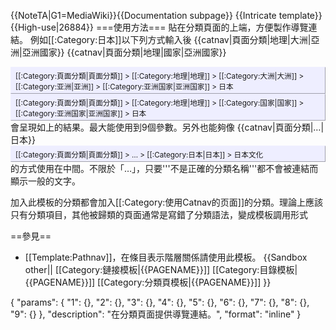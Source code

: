 {{NoteTA|G1=MediaWiki}}{{Documentation subpage}}
{{Intricate template}}
{{High-use|26884}}
===使用方法===
貼在分類頁面的上端，方便製作導覽連結。
例如[[:Category:日本]]以下列方式輸入後
 <nowiki>{{catnav|頁面分類|地理|大洲|亞洲|亞洲國家}}</nowiki>
 <nowiki>{{catnav|頁面分類|地理|國家|亞洲國家}}</nowiki>

<div id="topicpath" title="catnav" style="border:1px outset #eef;padding:0.3em 0.6em;margin:0 0 0 0;background:#eef;clear:both;font-size:smaller;">[[:Category:頁面分類|頁面分類]] &gt; [[:Category:地理|地理]] &gt; [[:Category:大洲|大洲]] &gt; [[:Category:亚洲|亚洲]] &gt; [[:Category:亚洲国家|亚洲国家]] &gt; 日本</div>
<div id="topicpath" title="catnav" style="border:1px outset #eef;padding:0.3em 0.6em;margin:0 0 0 0;background:#eef;clear:both;font-size:smaller;">[[:Category:頁面分類|頁面分類]] &gt; [[:Category:地理|地理]] &gt; [[:Category:国家|国家]] &gt; [[:Category:亚洲国家|亚洲国家]] &gt; 日本</div>
會呈現如上的結果。最大能使用到9個參數。另外也能夠像
 <nowiki>{{catnav|頁面分類|…|日本}}</nowiki>
<div id="topicpath" title="catnav" style="border:1px outset #eef;padding:0.3em 0.6em;margin:0 0 0 0;background:#eef;clear:both;font-size:smaller;">[[:Category:頁面分類|頁面分類]] &gt; … &gt; [[:Category:日本|日本]] &gt; 日本文化</div>
的方式使用在中間。不限於「…」，只要'''不是正確的分類名稱'''都不會被連結而顯示一般的文字。

加入此模板的分類都會加入[[:Category:使用Catnav的页面]]的分類。理論上應該只有分類項目，其他被歸類的頁面通常是寫錯了分類語法，變成模板調用形式

==參見==
* [[Template:Pathnav]]，在條目表示階層關係請使用此模板。
<includeonly>{{Sandbox other||
[[Category:鏈接模板|{{PAGENAME}}]]
[[Category:目錄模板|{{PAGENAME}}]]
[[Category:分類頁模板|{{PAGENAME}}]]
}}</includeonly>
<templatedata>
{
	"params": {
		"1": {},
		"2": {},
		"3": {},
		"4": {},
		"5": {},
		"6": {},
		"7": {},
		"8": {},
		"9": {}
	},
	"description": "在分類頁面提供導覽連結。",
	"format": "inline"
}
</templatedata>